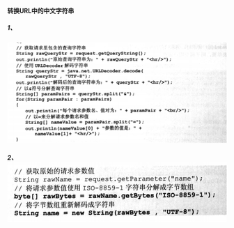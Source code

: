#### 转换URL中的中文字符串

##### 1、

![](image/QQ截图20190724223406.png)

##### 2、![](image/QQ截图20190724223629.png)


